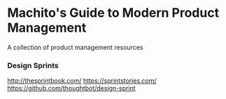 # Machito's Guide to Modern Product Management
A collection of product management resources

### Design Sprints

http://thesprintbook.com/
https://sprintstories.com/
https://github.com/thoughtbot/design-sprint
